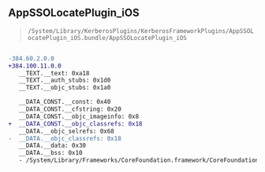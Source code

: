 ## AppSSOLocatePlugin_iOS

> `/System/Library/KerberosPlugins/KerberosFrameworkPlugins/AppSSOLocatePlugin_iOS.bundle/AppSSOLocatePlugin_iOS`

```diff

-384.60.2.0.0
+384.100.11.0.0
   __TEXT.__text: 0xa18
   __TEXT.__auth_stubs: 0x1d0
   __TEXT.__objc_stubs: 0x1a0

   __DATA_CONST.__const: 0x40
   __DATA_CONST.__cfstring: 0x20
   __DATA_CONST.__objc_imageinfo: 0x8
+  __DATA_CONST.__objc_classrefs: 0x18
   __DATA.__objc_selrefs: 0x68
-  __DATA.__objc_classrefs: 0x18
   __DATA.__data: 0x30
   __DATA.__bss: 0x10
   - /System/Library/Frameworks/CoreFoundation.framework/CoreFoundation

```
